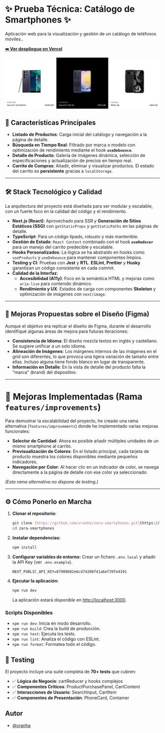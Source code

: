# ✨ Prueba Técnica: Catálogo de Smartphones ✨

Aplicación web para la visualización y gestión de un catálogo de teléfonos móviles..

**[➡️ Ver despliegue en Vercel](URL_DE_TU_DEPLOY)**

![App Screenshot](./public/screenshoots/screenshot-smartphones.png)

## 🚀 Características Principales

* **Listado de Productos**: Carga inicial del catálogo y navegación a la página de detalle.
* **Búsqueda en Tiempo Real**: Filtrado por marca o modelo con optimización de rendimiento mediante el hook **`useDebounce`**.
* **Detalle de Producto**: Galería de imágenes dinámica, selección de especificaciones y actualización de precios en tiempo real.
* **Carrito de Compras**: Añadir, eliminar y visualizar productos. El estado del carrito es **persistente** gracias a `localStorage`.

---

## 🛠️ Stack Tecnológico y Calidad

La arquitectura del proyecto está diseñada para ser modular y escalable, con un fuerte foco en la calidad del código y el rendimiento.

* **Next.js (React)**: Aprovechado para SSR y **Generación de Sitios Estáticos (SSG)** con `getStaticProps` y `getStaticPaths` en las páginas de detalle.
* **TypeScript**: Para un código tipado, robusto y más mantenible.
* **Gestión de Estado**: `React Context` combinado con el hook **`useReducer`** para un manejo del carrito predecible y escalable.
* **Hooks Personalizados**: La lógica se ha abstraído en hooks como `useProducts` y `useDebounce` para mantener componentes limpios.
* **Testing y CI**: Pruebas con **Jest** y **RTL**. **ESLint**, **Prettier** y **Husky** garantizan un código consistente en cada commit.
* **Calidad de la Interfaz**:
    * **Accesibilidad (A11y)**: Foco en la semántica HTML y mejoras como `aria-live` para contenido dinámico.
    * **Rendimiento y UX**: Estados de carga con componentes **Skeleton** y optimización de imágenes con `next/image`.

---

## 🎨 Mejoras Propuestas sobre el Diseño (Figma)

Aunque el objetivo era replicar el diseño de Figma, durante el desarrollo identifiqué algunas áreas de mejora para futuras iteraciones:

* **Consistencia de Idioma**: El diseño mezcla textos en inglés y castellano. Se sugiere unificar a un solo idioma.
* **Alineación de Imágenes**: Los márgenes internos de las imágenes en el grid son diferentes, lo que provoca una ligera variación de tamaño entre ellas. Incluso alguna tiene fondo blanco en lugar de transparente.
* **Información en Detalle**: En la vista de detalle del producto falta la "marca" (brand) del dispositivo.

---

# 🌟 Mejoras Implementadas (Rama `features/improvements`)

Para demostrar la escalabilidad del proyecto, he creado una rama alternativa (`features/improvements`) donde he implementado varias mejoras funcionales:

* **Selector de Cantidad**: Ahora es posible añadir múltiples unidades de un mismo smartphone al carrito.
* **Previsualización de Colores**: En el listado principal, cada tarjeta de producto muestra los colores disponibles mediante pequeños indicadores.
* **Navegación por Color**: Al hacer clic en un indicador de color, se navega directamente a la página de detalle con ese color ya seleccionado.

*(Esta rama alternativa no dispone de testing.)*

---

## ⚙️ Cómo Ponerlo en Marcha

1.  **Clonar el repositorio:**
    ```bash
    git clone [https://github.com/vranha/zara-smartphones.git](https://github.com/vranha/zara-smartphones.git)
    cd zara-smartphones
    ```

2.  **Instalar dependencias:**
    ```bash
    npm install
    ```

3.  **Configurar variables de entorno:**
    Crear un fichero `.env.local` y añadir la API Key (ver `.env.example`).
    ```
    NEXT_PUBLIC_API_KEY=87909682e6cd74208f41a6ef39fe4191
    ```

4.  **Ejecutar la aplicación:**
    ```bash
    npm run dev
    ```
    La aplicación estará disponible en [http://localhost:3000](http://localhost:3000).

### Scripts Disponibles
-   `npm run dev`: Inicia en modo desarrollo.
-   `npm run build`: Crea la build de producción.
-   `npm run test`: Ejecuta los tests.
-   `npm run lint`: Analiza el código con ESLint.
-   `npm run format`: Formatea todo el código.

## 🧪 Testing

El proyecto incluye una suite completa de **70+ tests** que cubren:

- ✅ **Lógica de Negocio**: cartReducer y hooks complejos
- ✅ **Componentes Críticos**: ProductPurchasePanel, CartContent
- ✅ **Interacciones de Usuario**: SearchInput, CartItem
- ✅ **Componentes de Presentación**: PhoneCard, Container


## Autor

- [@vranha](https://www.github.com/vranha)


